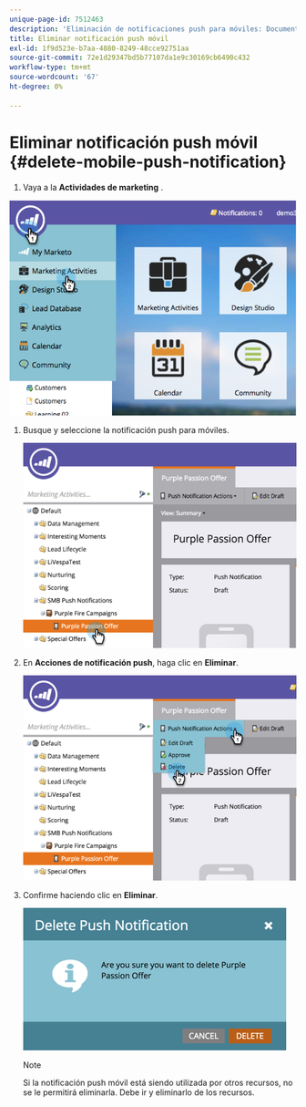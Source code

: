 ```yaml
---
unique-page-id: 7512463
description: 'Eliminación de notificaciones push para móviles: Documentos de Marketo: Documentación del producto'
title: Eliminar notificación push móvil
exl-id: 1f9d523e-b7aa-4880-8249-48cce92751aa
source-git-commit: 72e1d29347bd5b77107da1e9c30169cb6490c432
workflow-type: tm+mt
source-wordcount: '67'
ht-degree: 0%

---
```


# Eliminar notificación push móvil {#delete-mobile-push-notification}

1. Vaya a la **Actividades de marketing** .

![](assets/image2015-4-22-18-3a42-3a36.png)

1. Busque y seleccione la notificación push para móviles.

   ![](assets/image2015-4-22-18-3a43-3a21.png)

1. En **Acciones de notificación push**, haga clic en **Eliminar**.

   ![](assets/image2015-4-22-18-3a43-3a38.png)

1. Confirme haciendo clic en **Eliminar**.

   ![](assets/image2015-4-22-18-3a43-3a51.png)

   >[!NOTE]
   >
   >Si la notificación push móvil está siendo utilizada por otros recursos, no se le permitirá eliminarla. Debe ir y eliminarlo de los recursos.
